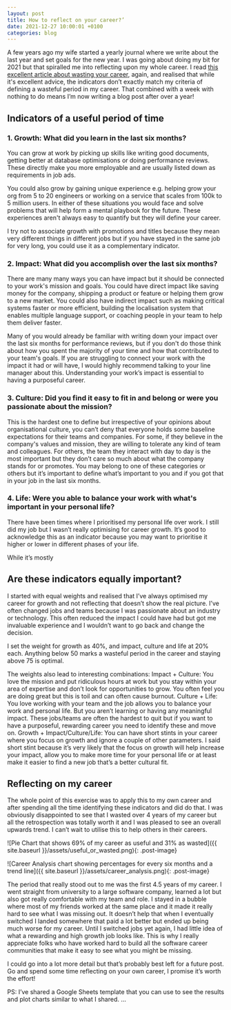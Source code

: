 ```yaml
---
layout: post
title: How to reflect on your career?’
date: 2021-12-27 10:00:01 +0100
categories: blog
---
```


A few years ago my wife started a yearly journal where we write about the last year and set goals for the new year. I was going about doing my bit for 2021 but that spiralled me into reflecting upon my whole career. I read [this excellent article about wasting your career](https://apoorvagovind.substack.com/p/how-to-waste-your-career-one-comfortable), again, and realised that while it's excellent advice, the indicators don’t exactly match my criteria of defining a wasteful period in my career. That combined with a week with nothing to do means I’m now writing a blog post after over a year!

## Indicators of a useful period of time

### 1. Growth: What did you learn in the last six months?

You can grow at work by picking up skills like writing good documents, getting better at database optimisations or doing performance reviews. These directly make you more employable and are usually listed down as requirements in job ads.

You could also grow by gaining unique experience e.g. helping grow your org from 5 to 20 engineers or working on a service that scales from 100k to 5 million users. In either of these situations you would face and solve problems that will help form a mental playbook for the future. These experiences aren't always easy to quantify but they will define your career.

I try not to associate growth with promotions and titles because they mean very different things in different jobs but if you have stayed in the same job for very long, you could use it as a complementary indicator.

### 2. Impact: What did you accomplish over the last six months?

There are many many ways you can have impact but it should be connected to your work's mission and goals. You could have direct impact like saving money for the company, shipping a product or feature or helping them grow to a new market. You could also have indirect impact such as making critical systems faster or more efficient, building the localisation system that enables multiple language support, or coaching people in your team to help them deliver faster.

Many of you would already be familiar with writing down your impact over the last six months for performance reviews, but if you don't do those think about how you spent the majority of your time and how that contributed to your team's goals. If you are struggling to connect your work with the impact it had or will have, I would highly recommend talking to your line manager about this. Understanding your work’s impact is essential to having a purposeful career.


### 3. Culture: Did you find it easy to fit in and belong or were you passionate about the mission?

This is the hardest one to define but irrespective of your opinions about organisational culture, you can’t deny that everyone holds some baseline expectations for their teams and companies. For some, if they believe in the company's values and mission, they are willing to tolerate any kind of team and colleagues. For others, the team they interact with day to day is the most important but they don’t care so much about what the company stands for or promotes. You may belong to one of these categories or others but it’s important to define what’s important to you and if you got that in your job in the last six months.


### 4. Life: Were you able to balance your work with what's important in your personal life?

There have been times where I prioritised my personal life over work. I still did my job but I wasn’t really optimising for career growth. It’s good to acknowledge this as an indicator because you may want to prioritise it higher or lower in different phases of your life.

<TODO>While it’s mostly 

## Are these indicators equally important?
  
I started with equal weights and realised that I’ve always optimised my career for growth and not reflecting that doesn’t show the real picture. I’ve often changed jobs and teams because I was passionate about an industry or technology. This often reduced the impact I could have had but got me invaluable experience and I wouldn’t want to go back and change the decision.

I set the weight for growth as 40%, and impact, culture and life at 20% each. Anything below 50 marks a wasteful period in the career and staying above 75 is optimal.

The weights also lead to interesting combinations:
Impact + Culture: You love the mission and put ridiculous hours at work but you stay within your area of expertise and don’t look for opportunities to grow. You often feel you are doing great but this is toil and can often cause burnout.
Culture + Life: You love working with your team and the job allows you to balance your work and personal life. But you aren’t learning or having any meaningful impact. These jobs/teams are often the hardest to quit but if you want to have a purposeful, rewarding career you need to identify these and move on.
Growth + Impact/Culture/Life: You can have short stints in your career where you focus on growth and ignore a couple of other parameters. I said short stint because it’s very likely that the focus on growth will help increase your impact, allow you to make more time for your personal life or at least make it easier to find a new job that’s a better cultural fit.

## Reflecting on my career
The whole point of this exercise was to apply this to my own career and after spending all the time identifying these indicators and did do that. I was obviously disappointed to see that I wasted over 4 years of my career but all the retrospection was totally worth it and I was pleased to see an overall upwards trend. I can’t wait to utilise this to help others in their careers.

![Pie Chart that shows  69% of my career as useful and 31% as wasted]({{ site.baseurl }}/assets/useful_or_wasted.png){: .post-image}
  
![Career Analysis chart showing percentages for every six months and a trend line]({{ site.baseurl }}/assets/career_analysis.png){: .post-image}

The period that really stood out to me was the first 4.5 years of my career. I went straight from university to a large software company, learned a lot but also got really comfortable with my team and role. I stayed in a bubble where most of my friends worked at the same place and it made it really hard to see what I was missing out. It doesn’t help that when I eventually switched I landed somewhere that paid a lot better but ended up being much worse for my career. Until I switched jobs yet again, I had little idea of what a rewarding and high growth job looks like. This is why I really appreciate folks who have worked hard to build all the software career communities that make it easy to see what you might be missing.

I could go into a lot more detail but that’s probably best left for a future post. Go and spend some time reflecting on your own career, I promise it’s worth the effort! 

PS: I’ve shared a Google Sheets template that you can use to see the results and plot charts similar to what I shared.
...
